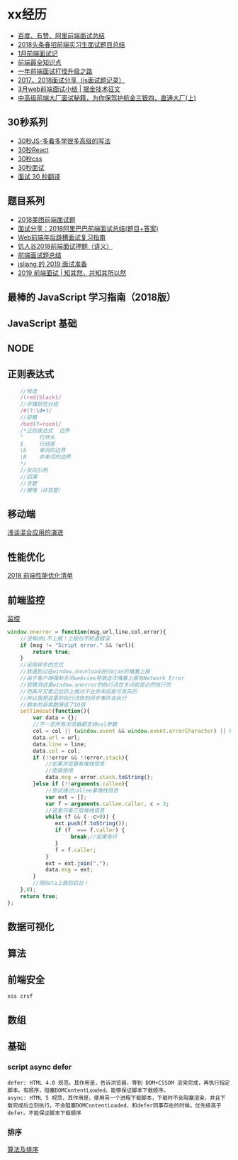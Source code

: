 # xx经历

- [百度、有赞、阿里前端面试总结](https://mp.weixin.qq.com/s/gcG-JL3wt0-Aexwt5nV99g)
- [2018头条春招前端实习生面试题目总结](https://juejin.im/post/5adc5d2f51882567183eb4a9)
- [1月前端面试记](https://juejin.im/post/587dab348d6d810058d87a0a)
- [前端最全知识点](https://juejin.im/entry/59a1a3e25188252444425aee)
- [一年前端面试打怪升级之路](https://juejin.im/post/5a98a8be518825556140ad4c)
- [2017、2018面试分享（js面试题记录）](https://segmentfault.com/a/1190000013827826)
- [3月web前端面试小结 | 掘金技术征文](https://juejin.im/post/5abb44c06fb9a028df22ab37)
- [中高级前端大厂面试秘籍，为你保驾护航金三银四，直通大厂(上)](https://juejin.im/post/5c64d15d6fb9a049d37f9c20)

## 30秒系列

- [30秒JS-多看多学很多高级的写法](https://github.com/30-seconds/30-seconds-of-code)
- [30秒React](https://github.com/30-seconds/30-seconds-of-react)
- [30秒css](https://30-seconds.github.io/30-seconds-of-css/)
- [30秒面试](https://30secondsofinterviews.org/)
- [面试 30 秒翻译](https://github.com/Yangfan2016/learn-translate/blob/master/3-30secondsofinterviews_zh.md)

## 题目系列

- [2018美团前端面试题](https://juejin.im/post/5a96c6326fb9a063626408c8)
- [面试分享：2018阿里巴巴前端面试总结(题目+答案)](https://blog.ihoey.com/posts/Interview/2018-02-28-alibaba-interview.html)
- [Web前端年后跳槽面试复习指南](http://www.jackpu.com/nian-hou-fu-xi-zhi-nan/)
- [饥人谷2018前端面试押题（讲义）](https://zhuanlan.zhihu.com/p/34536462)
- [前端面试题总结](https://segmentfault.com/a/1190000014401170?utm_source=index-hottest)
- [jsliang 的 2019 面试准备](https://juejin.im/post/5c8e4cd3f265da67c87454a0)
- [2019 前端面试 | 知其然，并知其所以然](https://juejin.im/post/5ce4171ff265da1bd04eb4f3?utm_source=gold_browser_extension)

## 最棒的 JavaScript 学习指南（2018版）

[](http://www.cnblogs.com/lhb25/p/javascript-book-2018.html)

## JavaScript 基础

## NODE

## 正则表达式

```js
    //候选
    /(red|black)/
    //非捕获性分组
    /#(?:\d+)/
    //前瞻
    /bed(?=room)/
    /*正则表达式  边界
    ^     行开头
    $     行结尾
    \b    单词的边界
    \B    非单词的边界
    */
    //反向引用
    //回溯
    //贪婪
    //懒惰（非贪婪）
```

## 移动端

[浅谈混合应用的演进](https://juejin.im/post/5b189fc9f265da6e326c5104)

## 性能优化

[2018 前端性能优化清单](https://juejin.im/post/5a966bd16fb9a0635172a50a)

## 前端监控

[监控](http://rapheal.sinaapp.com/2014/11/06/javascript-error-monitor/?f=http://blogread.cn/)

```javascript
window.onerror = function(msg,url,line,col,error){
    //没有URL不上报！上报也不知道错误
    if (msg != "Script error." && !url){
        return true;
    }
    //采用异步的方式
    //我遇到过在window.onunload进行ajax的堵塞上报
    //由于客户端强制关闭webview导致这次堵塞上报有Network Error
    //我猜测这里window.onerror的执行流在关闭前是必然执行的
    //而离开文章之后的上报对于业务来说是可丢失的
    //所以我把这里的执行流放到异步事件去执行
    //脚本的异常数降低了10倍
    setTimeout(function(){
        var data = {};
        //不一定所有浏览器都支持col参数
        col = col || (window.event && window.event.errorCharacter) || 0;
        data.url = url;
        data.line = line;
        data.col = col;
        if (!!error && !!error.stack){
            //如果浏览器有堆栈信息
            //直接使用
            data.msg = error.stack.toString();
        }else if (!!arguments.callee){
            //尝试通过callee拿堆栈信息
            var ext = [];
            var f = arguments.callee.caller, c = 3;
            //这里只拿三层堆栈信息
            while (f && (--c>0)) {
               ext.push(f.toString());
               if (f  === f.caller) {
                    break;//如果有环
               }
               f = f.caller;
            }
            ext = ext.join(",");
            data.msg = ext;
        }
        //把data上报到后台！
    },0);
    return true;
};
```

## 数据可视化

## 算法

## 前端安全

    xss crsf

## 数组

[](https://www.jianshu.com/p/66b04163948b)
[](https://juejin.im/entry/5a406b88f265da430d583cf1)

## 基础

### script async defer

    defer: HTML 4.0 规范，其作用是，告诉浏览器，等到 DOM+CSSOM 渲染完成，再执行指定脚本。有顺序，阻塞DOMContentLoaded。能够保证脚本下载顺序。
    async: HTML 5 规范，其作用是，使用另一个进程下载脚本，下载时不会阻塞渲染，并且下载完成后立刻执行。不会阻塞DOMContentLoaded，和defer同事存在的时候，优先级高于defer。不能保证脚本下载顺序

### 排序

[算法及排序](https://juejin.im/post/5c72280351882562914edb61#heading-19)

